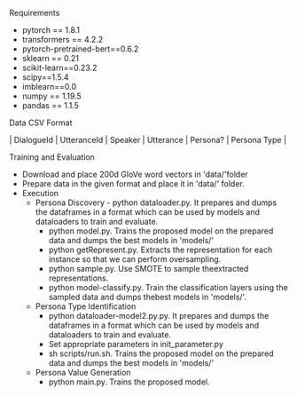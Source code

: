 Requirements

*  pytorch == 1.8.1
*  transformers == 4.2.2
*  pytorch-pretrained-bert==0.6.2
*  sklearn == 0.21
*  scikit-learn==0.23.2
*  scipy==1.5.4
*  imblearn==0.0
*  numpy == 1.19.5
*  pandas == 1.1.5


Data CSV Format

| DialogueId | UtteranceId | Speaker | Utterance | Persona? | Persona Type |


Training and Evaluation

*  Download and place 200d GloVe word vectors in 'data/'folder
*  Prepare data in the given format and place it in 'data/' folder.
*  Execution
  	- Persona Discovery
     		- python dataloader.py. It prepares and dumps the dataframes in a format which can be used by models and dataloaders to train and evaluate.
		- python model.py.  Trains the proposed model on the prepared data and dumps the best models in 'models/'
		- python getRepresent.py. Extracts the representation  for  each  instance  so  that  we  can  perform oversampling.
		- python sample.py. Use SMOTE to sample theextracted representations.
		- python model-classify.py. Train the classification layers using the sampled data and dumps thebest models in 'models/'.
	- Persona Type Identification
		- python dataloader-model2.py.py. It prepares and dumps the dataframes in a format which can be used by models and dataloaders to train and evaluate.
		- Set appropriate parameters in init_parameter.py
		- sh scripts/run.sh. Trains the proposed model on the prepared data and dumps the best models in 'models/'
	- Persona Value Generation
		- python main.py. Trains the proposed model.
